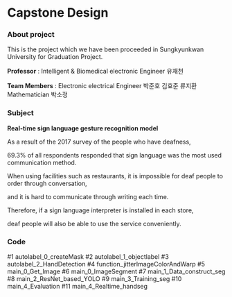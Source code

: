 # Capstone Design

<h3>About project</h3>

This is the project which we have been proceeded in Sungkyunkwan University for Graduation Project.

**Professor** : Intelligent & Biomedical electronic Engineer  유재천

**Team Members** : Electronic electrical Engineer 박준호 김효준 류지환
Mathematician 박소정
  
<h3>Subject</h3>

**Real-time sign language gesture recognition model**

As a result of the 2017 survey of the people who have deafness, 

69.3% of all respondents responded that sign language was the most used communication method.

When using facilities such as restaurants, it is impossible for deaf people to order through conversation, 

and it is hard to communicate through writing each time.

Therefore, if a sign language interpreter is installed in each store, 

deaf people will also be able to use the service conveniently.

<h3>Code</h3>

#1 autolabel_0_createMask 
#2 autolabel_1_objectlabel
#3 autolabel_2_HandDetection
#4 function_jitterImageColorAndWarp
#5 main_0_Get_Image
#6 main_0_ImageSegment
#7 main_1_Data_construct_seg
#8 main_2_ResNet_based_YOLO
#9 main_3_Training_seg
#10 main_4_Evaluation
#11 main_4_Realtime_handseg
